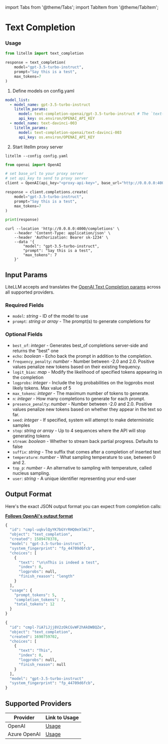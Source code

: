 import Tabs from '@theme/Tabs';
import TabItem from '@theme/TabItem';

# Text Completion

### Usage
<Tabs>
<TabItem value="python" label="LiteLLM Python SDK">

```python
from litellm import text_completion

response = text_completion(
    model="gpt-3.5-turbo-instruct",
    prompt="Say this is a test",
    max_tokens=7
)
```

</TabItem>
<TabItem value="proxy" label="LiteLLM Proxy Server">

1. Define models on config.yaml

```yaml
model_list:
  - model_name: gpt-3.5-turbo-instruct
    litellm_params:
      model: text-completion-openai/gpt-3.5-turbo-instruct # The `text-completion-openai/` prefix will call openai.completions.create
      api_key: os.environ/OPENAI_API_KEY
  - model_name: text-davinci-003
    litellm_params:
      model: text-completion-openai/text-davinci-003
      api_key: os.environ/OPENAI_API_KEY
```

2. Start litellm proxy server 

```
litellm --config config.yaml
```

<Tabs>
<TabItem value="python" label="OpenAI Python SDK">

```python
from openai import OpenAI

# set base_url to your proxy server
# set api_key to send to proxy server
client = OpenAI(api_key="<proxy-api-key>", base_url="http://0.0.0.0:4000")

response = client.completions.create(
    model="gpt-3.5-turbo-instruct",
    prompt="Say this is a test",
    max_tokens=7
)

print(response)
```
</TabItem>

<TabItem value="curl" label="Curl Request">

```shell
curl --location 'http://0.0.0.0:4000/completions' \
    --header 'Content-Type: application/json' \
    --header 'Authorization: Bearer sk-1234' \
    --data '{
        "model": "gpt-3.5-turbo-instruct",
        "prompt": "Say this is a test",
        "max_tokens": 7
    }'
```
</TabItem>
</Tabs>

</TabItem>
</Tabs>

## Input Params

LiteLLM accepts and translates the [OpenAI Text Completion params](https://platform.openai.com/docs/api-reference/completions) across all supported providers.

### Required Fields

- `model`: *string* - ID of the model to use
- `prompt`: *string or array* - The prompt(s) to generate completions for

### Optional Fields

- `best_of`: *integer* - Generates best_of completions server-side and returns the "best" one
- `echo`: *boolean* - Echo back the prompt in addition to the completion.
- `frequency_penalty`: *number* - Number between -2.0 and 2.0. Positive values penalize new tokens based on their existing frequency.
- `logit_bias`: *map* - Modify the likelihood of specified tokens appearing in the completion
- `logprobs`: *integer* - Include the log probabilities on the logprobs most likely tokens. Max value of 5
- `max_tokens`: *integer* - The maximum number of tokens to generate.
- `n`: *integer* - How many completions to generate for each prompt.
- `presence_penalty`: *number* - Number between -2.0 and 2.0. Positive values penalize new tokens based on whether they appear in the text so far.
- `seed`: *integer* - If specified, system will attempt to make deterministic samples
- `stop`: *string or array* - Up to 4 sequences where the API will stop generating tokens
- `stream`: *boolean* - Whether to stream back partial progress. Defaults to false
- `suffix`: *string* - The suffix that comes after a completion of inserted text
- `temperature`: *number* - What sampling temperature to use, between 0 and 2. 
- `top_p`: *number* - An alternative to sampling with temperature, called nucleus sampling. 
- `user`: *string* - A unique identifier representing your end-user

## Output Format
Here's the exact JSON output format you can expect from completion calls:


[**Follows OpenAI's output format**](https://platform.openai.com/docs/api-reference/completions/object)

<Tabs>

<TabItem value="non-streaming" label="Non-Streaming Response">

```python
{
  "id": "cmpl-uqkvlQyYK7bGYrRHQ0eXlWi7",
  "object": "text_completion",
  "created": 1589478378,
  "model": "gpt-3.5-turbo-instruct",
  "system_fingerprint": "fp_44709d6fcb",
  "choices": [
    {
      "text": "\n\nThis is indeed a test",
      "index": 0,
      "logprobs": null,
      "finish_reason": "length"
    }
  ],
  "usage": {
    "prompt_tokens": 5,
    "completion_tokens": 7,
    "total_tokens": 12
  }
}

```
</TabItem>
<TabItem value="streaming" label="Streaming Response">

```python
{
  "id": "cmpl-7iA7iJjj8V2zOkCGvWF2hAkDWBQZe",
  "object": "text_completion",
  "created": 1690759702,
  "choices": [
    {
      "text": "This",
      "index": 0,
      "logprobs": null,
      "finish_reason": null
    }
  ],
  "model": "gpt-3.5-turbo-instruct"
  "system_fingerprint": "fp_44709d6fcb",
}

```

</TabItem>
</Tabs>


## **Supported Providers**

| Provider    | Link to Usage      |
|-------------|--------------------|
| OpenAI      |   [Usage](../docs/providers/text_completion_openai)                 | 
| Azure OpenAI|   [Usage](../docs/providers/azure)                 |  



